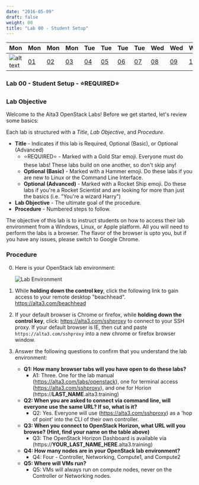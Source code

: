 ```yaml
---
date: "2016-05-09"
draft: false
weight: 00
title: "Lab 00 - Student Setup"
---
```


|Mon|Mon|Mon|Mon|Tue|Tue|Tue|Tue|Wed|Wed|Wed|Thur|Thur|Thur|Thur|
|---|---|---|---|---|---|---|---|---|---|---|---|---|---|---|
|![alt text](https://i.imgur.com/nPM3gyv.png "You are here")|[01](/labs/openstack/01/)|[02](/labs/openstack/02/)|[03](/labs/openstack/03/)|[04](/labs/openstack/04/)|[05](/labs/openstack/05/)|[06](/labs/openstack/06/)|[07](/labs/openstack/07/)|[08](/labs/openstack/08/)|[09](/labs/openstack/09/)|[10](/labs/openstack/10/)|[11](/labs/openstack/11/)|[12](/labs/openstack/12/)|[13](/labs/openstack/13/)|[14](/labs/openstack/14/)|

### Lab 00 - Student Setup - &#x2B50;REQUIRED&#x2B50;

### Lab Objective

Welcome to the Alta3 OpenStack Labs! Before we get started, let's review some basics:

Each lab is structured with a *Title*, *Lab Objective*, and *Procedure*.

   - **Title** - Indicates if this lab is Required, Optional (Basic), or Optional (Advanced)
      - &#x2B50;REQUIRED&#x2B50; - Marked with a Gold Star emoji. Everyone must do these labs! These labs build on one another, so don't skip any!
      - **Optional (Basic)** - Marked with a Hammer emoji. Do these labs if you are new to Linux or the Command Line Interface.
      - **Optional (Advanced)** - Marked with a Rocket Ship emoji. Do these labs if you're a Rocket Scientist and are looking for more than just the basics (i.e. "You're a wizard Harry")
   - **Lab Objective** - The ultimate goal of the procedure.
   - **Procedure** - Numbered steps to follow.

The objective of this lab is to instruct students on how to access their lab environment from a Windows, Linux, or Apple platform. All you will need to perform the labs is a browser. The flavor of the browser is upto you, but if you have any issues, please switch to Google Chrome.

### Procedure

0. Here is your OpenStack lab environment: 

	![Lab Environment](https://alta3.com/labs/images/alta3-cloud-nets-001.png)

0. While **holding down the control key**, click the following link to gain access to your remote desktop "beachhead". https://alta3.com/beachhead
    
0. If your default browser is Chrome or firefox, while **holding down the control key**, click: https://alta3.com/sshproxy to connect to your SSH proxy. If your default browser is IE, then cut and paste `https://alta3.com/sshproxy` into a new chrome or firefox browser window.
 
0. Answer the following questions to confirm that you understand the lab environment:
    - **Q1: How many browser tabs will you have open to do these labs?**
      - A1: Three. One for the lab manual (https://alta3.com/labs/openstack), one for terminal access (https://alta3.com/sshproxy), and one for Horion (https://**LAST_NAME**.alta3.training)
    - **Q2: When you are asked to connect via command line, will everyone use the same URL?  If so, what is it?**
      - Q2: Yes. Everyone will use (https://alta3.com/sshproxy) as a 'hop of point' into the CLI of their own controller.
    - **Q3: When you connect to OpenStack Horizon, what URL will you browse? (Hint, find your name on the table above)**
      - Q3: The OpenStack Horizon Dashboard is available via (https://**YOUR_LAST_NAME_HERE**.alta3.training)
    - **Q4: How many nodes are in your OpenStack lab environment?**
      - Q4: Four - Controller, Networking, Compute1, and Compute2
    - **Q5: Where will VMs run?**
      - Q5: VMs will always run on compute nodes, never on the Controller or Networking nodes.
	
